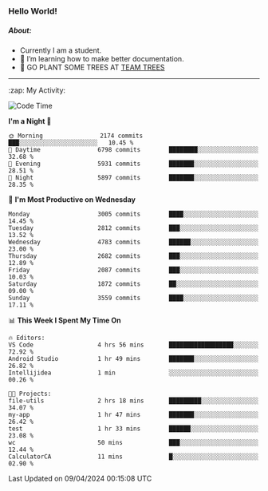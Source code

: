 ### Hello World!

##### About:
- Currently I am a student.
- 🌱 I’m learning how to make better documentation.
- 🌱 GO PLANT SOME TREES AT [TEAM TREES](https://teamtrees.org/)

---
  <summary>:zap: My Activity:</summary>
  
<!--START_SECTION:waka-->
![Code Time](http://img.shields.io/badge/Code%20Time-1%2C312%20hrs-blue)

**I'm a Night 🦉** 

```text
🌞 Morning                2174 commits        ███░░░░░░░░░░░░░░░░░░░░░░   10.45 % 
🌆 Daytime                6798 commits        ████████░░░░░░░░░░░░░░░░░   32.68 % 
🌃 Evening                5931 commits        ███████░░░░░░░░░░░░░░░░░░   28.51 % 
🌙 Night                  5897 commits        ███████░░░░░░░░░░░░░░░░░░   28.35 % 
```
📅 **I'm Most Productive on Wednesday** 

```text
Monday                   3005 commits        ████░░░░░░░░░░░░░░░░░░░░░   14.45 % 
Tuesday                  2812 commits        ███░░░░░░░░░░░░░░░░░░░░░░   13.52 % 
Wednesday                4783 commits        ██████░░░░░░░░░░░░░░░░░░░   23.00 % 
Thursday                 2682 commits        ███░░░░░░░░░░░░░░░░░░░░░░   12.89 % 
Friday                   2087 commits        ███░░░░░░░░░░░░░░░░░░░░░░   10.03 % 
Saturday                 1872 commits        ██░░░░░░░░░░░░░░░░░░░░░░░   09.00 % 
Sunday                   3559 commits        ████░░░░░░░░░░░░░░░░░░░░░   17.11 % 
```


📊 **This Week I Spent My Time On** 

```text
🔥 Editors: 
VS Code                  4 hrs 56 mins       ██████████████████░░░░░░░   72.92 % 
Android Studio           1 hr 49 mins        ███████░░░░░░░░░░░░░░░░░░   26.82 % 
Intellijidea             1 min               ░░░░░░░░░░░░░░░░░░░░░░░░░   00.26 % 

🐱‍💻 Projects: 
file-utils               2 hrs 18 mins       █████████░░░░░░░░░░░░░░░░   34.07 % 
my-app                   1 hr 47 mins        ███████░░░░░░░░░░░░░░░░░░   26.42 % 
test                     1 hr 33 mins        ██████░░░░░░░░░░░░░░░░░░░   23.08 % 
wc                       50 mins             ███░░░░░░░░░░░░░░░░░░░░░░   12.44 % 
CalculatorCA             11 mins             █░░░░░░░░░░░░░░░░░░░░░░░░   02.90 % 
```


 Last Updated on 09/04/2024 00:15:08 UTC
<!--END_SECTION:waka-->
